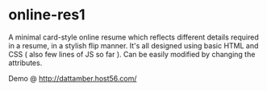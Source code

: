 # online-res1
A minimal card-style online resume which reflects different details required in a resume, in a stylish flip manner.
It's all designed using basic HTML and CSS ( also few lines of JS so far ).
Can be easily modified by changing the attributes.

Demo @ http://dattamber.host56.com/
